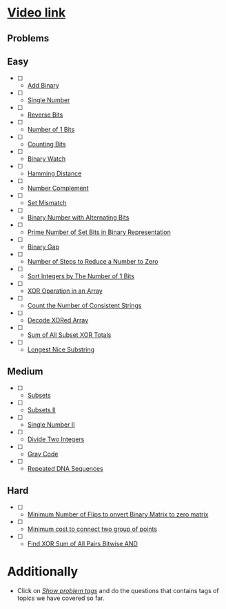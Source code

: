# [Video link](https://youtu.be/fzip9Aml6og)

## Problems

## Easy
- [ ] - [Add Binary](https://leetcode.com/problems/add-binary/)
- [ ] - [Single Number](https://leetcode.com/problems/single-number/)
- [ ] - [Reverse Bits](https://leetcode.com/problems/reverse-bits/)
- [ ] - [Number of 1 Bits](https://leetcode.com/problems/number-of-1-bits/)
- [ ] - [Counting Bits](https://leetcode.com/problems/counting-bits/)
- [ ] - [Binary Watch](https://leetcode.com/problems/binary-watch/)
- [ ] - [Hamming Distance](https://leetcode.com/problems/hamming-distance/)
- [ ] - [Number Complement](https://leetcode.com/problems/number-complement/)
- [ ] - [Set Mismatch](https://leetcode.com/problems/set-mismatch/)
- [ ] - [Binary Number with Alternating Bits](https://leetcode.com/problems/binary-number-with-alternating-bits/)
- [ ] - [Prime Number of Set Bits in Binary Representation](https://leetcode.com/problems/prime-number-of-set-bits-in-binary-representation/)
- [ ] - [Binary Gap](https://leetcode.com/problems/binary-gap/)
- [ ] - [Number of Steps to Reduce a Number to Zero](https://leetcode.com/problems/number-of-steps-to-reduce-a-number-to-zero/)
- [ ] - [Sort Integers by The Number of 1 Bits](https://leetcode.com/problems/sort-integers-by-the-number-of-1-bits/)
- [ ] - [XOR Operation in an Array](https://leetcode.com/problems/xor-operation-in-an-array/)
- [ ] - [Count the Number of Consistent Strings](https://leetcode.com/problems/count-the-number-of-consistent-strings/)
- [ ] - [Decode XORed Array](https://leetcode.com/problems/decode-xored-array/)
- [ ] - [Sum of All Subset XOR Totals](https://leetcode.com/problems/sum-of-all-subset-xor-totals/)
- [ ] - [Longest Nice Substring](https://leetcode.com/problems/longest-nice-substring/)

## Medium
- [ ] - [Subsets](https://leetcode.com/problems/subsets/)
- [ ] - [Subsets II](https://leetcode.com/problems/subsets-ii/)
- [ ] - [Single Number II](https://leetcode.com/problems/single-number-ii/)
- [ ] - [Divide Two Integers](https://leetcode.com/problems/divide-two-integers/)
- [ ] - [Gray Code](https://leetcode.com/problems/gray-code/)
- [ ] - [Repeated DNA Sequences](https://leetcode.com/problems/repeated-dna-sequences/)

## Hard
- [ ] - [Minimum Number of Flips to onvert Binary Matrix to zero matrix](https://leetcode.com/problems/minimum-number-of-flips-to-convert-binary-matrix-to-zero-matrix/)
- [ ] - [Minimum cost to connect two group of points](https://leetcode.com/problems/minimum-cost-to-connect-two-groups-of-points/)
- [ ] - [Find XOR Sum of All Pairs Bitwise AND](https://leetcode.com/problems/find-xor-sum-of-all-pairs-bitwise-and/)

# Additionally
- Click on [*Show problem tags*](https://leetcode.com/tag/bit-manipulation/) and do the questions that contains tags of topics we have covered so far.
